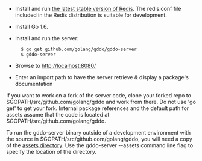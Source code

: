 - Install and run [the latest stable version of Redis](http://redis.io/download). The redis.conf file included in the Redis distribution is suitable for development.
- Install Go 1.6.
- Install and run the server:

        $ go get github.com/golang/gddo/gddo-server
        $ gddo-server

- Browse to [http://localhost:8080/](http://localhost:8080/)
- Enter an import path to have the server retrieve & display a package's documentation

If you want to work on a fork of the server code, clone your forked repo to $GOPATH/src/github.com/golang/gddo and work from there. Do not use 'go get' to get your fork. Internal package references and the default path for assets assume that the code is located at $GOPATH/src/github.com/golang/gddo.

To run the gddo-server binary outside of a development environment with the source in $GOPATH/src/github.com/golang/gddo, you will need a copy of the [assets directory](https://github.com/golang/gddo/tree/master/gddo-server/assets). Use the gddo-server --assets command line flag to specify the location of the directory.